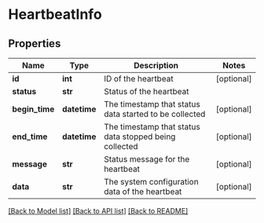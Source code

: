 # HeartbeatInfo

## Properties
Name | Type | Description | Notes
------------ | ------------- | ------------- | -------------
**id** | **int** | ID of the heartbeat | [optional] 
**status** | **str** | Status of the heartbeat | 
**begin_time** | **datetime** | The timestamp that status data started to be collected | [optional] 
**end_time** | **datetime** | The timestamp that status data stopped being collected | [optional] 
**message** | **str** | Status message for the heartbeat | [optional] 
**data** | **str** | The system configuration data of the heartbeat | [optional] 

[[Back to Model list]](../README.md#documentation-for-models) [[Back to API list]](../README.md#documentation-for-api-endpoints) [[Back to README]](../README.md)

